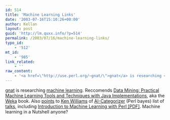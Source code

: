 ```yaml
---
id: 514
title: 'Machine Learning Links'
date: '2003-07-16T15:10:26+00:00'
author: Kellan
layout: post
guid: 'http://lm.quxx.info/?p=514'
permalink: /2003/07/16/machine-learning-links/
typo_id:
    - '512'
mt_id:
    - '985'
link_related:
    - ''
raw_content:
    - '<a href=\"http://use.perl.org/~gnat/\">gnat</a> is researching <a href=\"http://use.perl.org/~gnat/journal/13259\">machine learning</a>.  Reccomends <a href=\"http://www.amazon.com/exec/obidos/tg/detail/-/1558605525/\">Data Mining: Practical Machine Learning Tools and Techniques with Java Implementations</a>, aka the <a href=\"http://www.cs.waikato.ac.nz/~ml/index.html\">Weka</a> book.  Also <a href=\"http://use.perl.org/~gnat/journal/13239\">points</a> to <a href=\"http://search.cpan.org/author/KWILLIAMS/\">Ken Williams</a> of <a href=\"http://search.cpan.org/dist/AI-Categorizer/\">AI-Categorizer</a> (Perl bayes) list of <a href=\"http://campstaff.com/~ken/talks/\">talks</a>, including <a href=\"http://campstaff.com/~ken/talks/MLPerl.pdf\">Introduction to Machine Learning with Perl [PDF]</a>.  Machine learning in a Nutshell anyone?'
---
```


[gnat](http://use.perl.org/~gnat/) is researching [machine learning](http://use.perl.org/~gnat/journal/13259). Reccomends [Data Mining: Practical Machine Learning Tools and Techniques with Java Implementations](http://www.amazon.com/exec/obidos/tg/detail/-/1558605525/), aka the [Weka](http://www.cs.waikato.ac.nz/~ml/index.html) book. Also [points](http://use.perl.org/~gnat/journal/13239) to [Ken Williams](http://search.cpan.org/author/KWILLIAMS/) of [AI-Categorizer](http://search.cpan.org/dist/AI-Categorizer/) (Perl bayes) list of [talks](http://campstaff.com/~ken/talks/), including [Introduction to Machine Learning with Perl [PDF]](http://campstaff.com/~ken/talks/MLPerl.pdf). Machine learning in a Nutshell anyone?